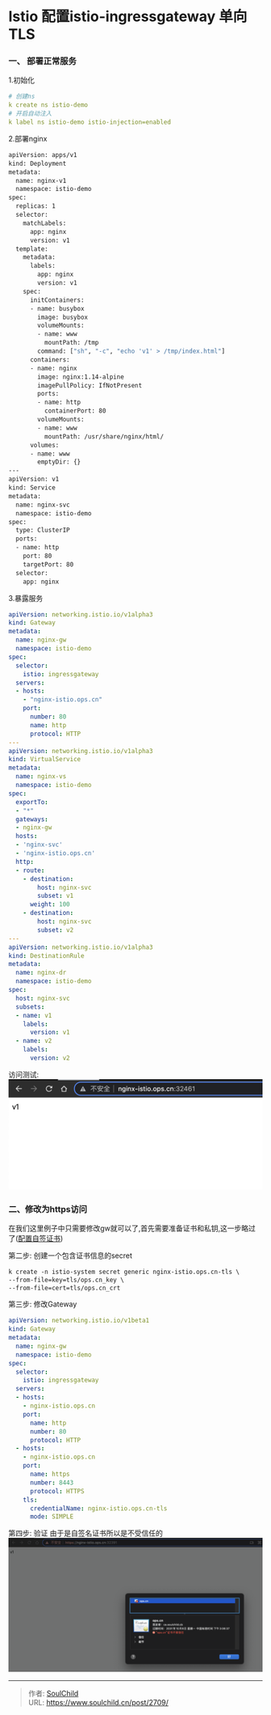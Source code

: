 # Istio 配置istio-ingressgateway 单向TLS

<!--more-->
### 一、 部署正常服务
1.初始化
```yaml
# 创建ns
k create ns istio-demo
# 开启自动注入
k label ns istio-demo istio-injection=enabled
```
2.部署nginx
```bash
apiVersion: apps/v1
kind: Deployment
metadata:
  name: nginx-v1
  namespace: istio-demo
spec:
  replicas: 1
  selector:
    matchLabels:
      app: nginx
      version: v1
  template:
    metadata:
      labels:
        app: nginx
        version: v1
    spec:
      initContainers:
      - name: busybox
        image: busybox
        volumeMounts:
        - name: www
          mountPath: /tmp
        command: ["sh", "-c", "echo 'v1' > /tmp/index.html"]
      containers:
      - name: nginx
        image: nginx:1.14-alpine
        imagePullPolicy: IfNotPresent
        ports:
        - name: http
          containerPort: 80
        volumeMounts:
        - name: www
          mountPath: /usr/share/nginx/html/
      volumes:
      - name: www
        emptyDir: {}
---
apiVersion: v1
kind: Service
metadata:
  name: nginx-svc
  namespace: istio-demo
spec:
  type: ClusterIP
  ports:
  - name: http
    port: 80
    targetPort: 80
  selector:
    app: nginx
```

3.暴露服务
```yaml
apiVersion: networking.istio.io/v1alpha3
kind: Gateway
metadata:
  name: nginx-gw
  namespace: istio-demo
spec:
  selector:
    istio: ingressgateway 
  servers:
  - hosts:
    - "nginx-istio.ops.cn"
    port:
      number: 80
      name: http
      protocol: HTTP
---
apiVersion: networking.istio.io/v1alpha3
kind: VirtualService
metadata:
  name: nginx-vs
  namespace: istio-demo
spec:
  exportTo:
  - "*"
  gateways:
  - nginx-gw
  hosts:
  - 'nginx-svc'
  - 'nginx-istio.ops.cn'
  http:
  - route:
    - destination:
        host: nginx-svc
        subset: v1
      weight: 100
    - destination:
        host: nginx-svc
        subset: v2
---
apiVersion: networking.istio.io/v1alpha3
kind: DestinationRule
metadata:
  name: nginx-dr
  namespace: istio-demo
spec:
  host: nginx-svc
  subsets:
  - name: v1
    labels:
      version: v1
  - name: v2
    labels:
      version: v2
```

访问测试:
![77024-rhlfdm1gsi.png](images/2959396062.png)


### 二、修改为https访问
在我们这里例子中只需要修改gw就可以了,首先需要准备证书和私钥,这一步略过了([配置自签证书](https://soulchild.cn/2391.html))

第二步: 创建一个包含证书信息的secret
```
k create -n istio-system secret generic nginx-istio.ops.cn-tls \
--from-file=key=tls/ops.cn_key \
--from-file=cert=tls/ops.cn_crt
```

第三步: 修改Gateway
```yaml
apiVersion: networking.istio.io/v1beta1
kind: Gateway
metadata:
  name: nginx-gw
  namespace: istio-demo
spec:
  selector:
    istio: ingressgateway
  servers:
  - hosts:
    - nginx-istio.ops.cn
    port:
      name: http
      number: 80
      protocol: HTTP
  - hosts:
    - nginx-istio.ops.cn
    port:
      name: https
      number: 8443
      protocol: HTTPS
    tls:
      credentialName: nginx-istio.ops.cn-tls
      mode: SIMPLE
```

第四步: 验证
由于是自签名证书所以是不受信任的
![02399-p8i08e0sjzg.png](images/784102118.png)


---

> 作者: [SoulChild](https://www.soulchild.cn)  
> URL: https://www.soulchild.cn/post/2709/  

